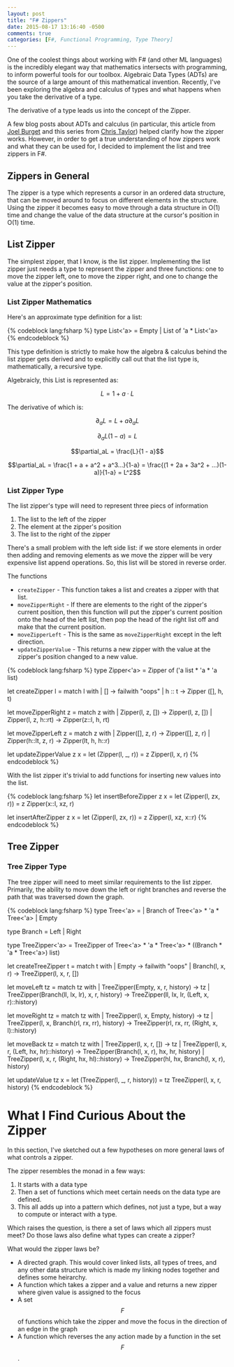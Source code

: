 ```yaml
---
layout: post
title: "F# Zippers"
date: 2015-08-17 13:16:40 -0500
comments: true
categories: [F#, Functional Programming, Type Theory]
---
```


<!--
Purpose:
Primary: to teach what the Zipper type pattern is and what it can do.
Seconary: To teach how cool it is that you can differentiate ADTs

Outline
- Introduction:  This blog post will cover the Zipper type structure.  The Zipper is analogous to the derivative of an
ADT.
- The Zipper of a list
- Why would I care about the Zipper?  Replacing specific values in a list in O(1).  Moving through the list in O(1).
-- The Zipper is a type which represents a cursor on the parent type.  It includes a set of functions for moving the
cursor through the data structure or for modifying the value at the cursor's current position; the functions take a
Zipper and return a new Zipper with the cursor moved.
- The Zipper of a Binary Tree
- Using the Tree Zipper
- The Zipper of a Tree with variable numbers of branches.
- Deriving the Zipper
-- the Zipper ADT compared to the parent type
-- The derivative of an ADT
-- 

-->

One of the coolest things about working with F# (and other ML languages) is the
incredibly elegant way that mathematics intersects with programming, to inform
powerful tools for our toolbox.  Algebraic Data Types (ADTs) are the source of a
large amount of this mathematical invention.  Recently, I've been exploring the
algebra and calculus of types and what happens when you take the derivative
of a type.

The derivative of a type leads us into the concept of the Zipper.

<!-- more -->

A few blog posts about ADTs and calculus (in particular, this article
from [Joel Burget](https://codewords.recurse.com/issues/three/algebra-and-calculus-of-algebraic-data-types)
and this series from [Chris Taylor](https://chris-taylor.github.io/blog/2013/02/13/the-algebra-of-algebraic-data-types-part-iii/))
helped clarify how the zipper works.  However, in order to get a true understanding
of how zippers work and what they can be used for, I decided to implement the list
and tree zippers in F#.

## Zippers in General

The zipper is a type which represents a cursor in an ordered data structure, that can
be moved around to focus on different elements in the structure.  Using the zipper
it becomes easy to move through a data structure in O(1) time and change the value
of the data structure at the cursor's position in O(1) time.

## List Zipper

The simplest zipper, that I know, is the list zipper.  Implementing the list zipper
just needs a type to represent the zipper and three functions:  one to move the
zipper left, one to move the zipper right, and one to change the value at the
zipper's position.

### List Zipper Mathematics
Here's an approximate type definition for a list:

{% codeblock lang:fsharp %}
type List<'a> = Empty | List of 'a * List<'a>
{% endcodeblock %}

This type definition is strictly to make how the algebra & calculus behind the list
zipper gets derived and to explicitly call out that the list type is, mathematically,
a recursive type.

Algebraicly, this List is represented as:

$$L = 1 + a\cdot L$$

The derivative of which is:

$$\partial_aL = L + a\partial_aL$$

$$\partial_aL(1 - a) = L$$

$$\partial_aL = \frac{L}{1 - a}$$

$$\partial_aL = \frac{1 + a + a^2 + a^3...}{1-a} = \frac{(1 + 2a + 3a^2 + ...)(1-a)}{1-a} = L^2$$


### List Zipper Type

The list zipper's type will need to represent three piecs of information

1. The list to the left of the zipper
2. The element at the zipper's position
3. The list to the right of the zipper

There's a small problem with the left side list: if we store elements in order then
adding and removing elements as we move the zipper will be very expensive list append
operations.  So, this list will be stored in reverse order.

The functions

- `createZipper` - This function takes a list and creates a zipper with that
list.
- `moveZipperRight` - If there are elements to the right of the zipper's current
position, then this function will put the zipper's current position onto the head
of the left list, then pop the head of the right list off and make that the current
position.
- `moveZipperLeft` - This is the same as `moveZipperRight` except in the left
direction.
- `updateZipperValue` - This returns a new zipper with the value at the zipper's
position changed to a new value.

{% codeblock lang:fsharp %}
type Zipper<'a> = Zipper of ('a list * 'a * 'a list)

let createZipper l =
    match l with
    | [] -> failwith "oops"
    | h :: t -> Zipper ([], h, t)

let moveZipperRight z =
    match z with
    | Zipper(l, z, []) -> Zipper(l, z, [])
    | Zipper(l, z, h::rt) -> Zipper(z::l, h, rt)

let moveZipperLeft z =
    match z with
    | Zipper([], z, r) -> Zipper([], z, r)
    | Zipper(h::lt, z, r) -> Zipper(lt, h, h::r)

let updateZipperValue z x =
    let (Zipper(l, _, r)) = z
    Zipper(l, x, r)
{% endcodeblock %}

With the list zipper it's trivial to add functions for inserting new
values into the list.

{% codeblock lang:fsharp %}
let insertBeforeZipper z x =
    let (Zipper(l, zx, r)) = z
    Zipper(x::l, xz, r)
    
let insertAfterZipper z x =
    let (Zipper(l, zx, r)) = z
    Zipper(l, xz, x::r)
{% endcodeblock %}

## Tree Zipper

### Tree Zipper Type

The tree zipper will need to meet similar requirements to the list zipper.
Primarily, the ability to move down the left or right branches and reverse
the path that was traversed down the graph.

{% codeblock lang:fsharp %}
type Tree<'a> =
    | Branch of Tree<'a> * 'a * Tree<'a>
    | Empty

type Branch = Left | Right

type TreeZipper<'a> = TreeZipper of Tree<'a> * 'a * Tree<'a> * ((Branch * 'a * Tree<'a>) list)

let createTreeZipper t =
    match t with
    | Empty -> failwith "oops"
    | Branch(l, x, r) -> TreeZipper(l, x, r, [])

let moveLeft tz =
    match tz with
    | TreeZipper(Empty, x, r, history) -> tz
    | TreeZipper(Branch(ll, lx, lr), x, r, history) -> 
        TreeZipper(ll, lx, lr, (Left, x, r)::history)

let moveRight tz =
    match tz with
    | TreeZipper(l, x, Empty, history) -> tz
    | TreeZipper(l, x, Branch(rl, rx, rr), history) -> 
        TreeZipper(rl, rx, rr, (Right, x, l)::history)

let moveBack tz =
    match tz with
    | TreeZipper(l, x, r, []) -> tz
    | TreeZipper(l, x, r, (Left, hx, hr)::history) -> 
        TreeZipper(Branch(l, x, r), hx, hr, history)
    | TreeZipper(l, x, r, (Right, hx, hl)::history) -> 
        TreeZipper(hl, hx, Branch(l, x, r), history)

let updateValue tz x =
    let (TreeZipper(l, _, r, history)) = tz
    TreeZipper(l, x, r, history)
{% endcodeblock %}

# What I Find Curious About the Zipper
In this section, I've sketched out a few hypotheses on more general laws of what
controls a zipper.

The zipper resembles the monad in a few ways:

1. It starts with a data type
1. Then a set of functions which meet certain needs on the data type
are defined.
1. This all adds up into a pattern which defines, not just a type, but
a way to compute or interact with a type.

Which raises the question, is there a set of laws which all zippers must meet?
Do those laws also define what types can create a zipper?

What would the zipper laws be?

- A directed graph.  This would cover linked lists, all types of trees, and
any other data structure which is made my linking nodes together and defines
some heirarchy.
- A function which takes a zipper and a value and returns a new zipper where
given value is assigned to the focus
- A set $$F$$ of functions which take the zipper and move the focus in the direction
of an edge in the graph
- A function which reverses the any action made by a function in the set $$F$$.